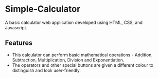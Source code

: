 # Simple-Calculator
A basic calculator web application developed using HTML, CSS, and Javascript.

## Features
- This calculator can perform basic mathematical operations - Addition, Subtraction, Multiplication, Division and Exponentiation.
- The operators and other special buttons are given a different colour to distinguish and look user-friendly.
